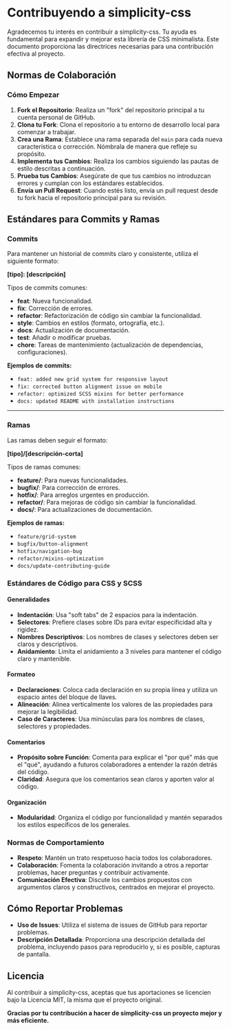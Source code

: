 # Contribuyendo a simplicity-css

Agradecemos tu interés en contribuir a simplicity-css. Tu ayuda es fundamental para expandir y mejorar esta librería de CSS minimalista. Este documento proporciona las directrices necesarias para una contribución efectiva al proyecto.

## Normas de Colaboración

### Cómo Empezar

1. **Fork el Repositorio**: Realiza un "fork" del repositorio principal a tu cuenta personal de GitHub.
2. **Clona tu Fork**: Clona el repositorio a tu entorno de desarrollo local para comenzar a trabajar.
3. **Crea una Rama**: Establece una rama separada del `main` para cada nueva característica o corrección. Nómbrala de manera que refleje su propósito.
4. **Implementa tus Cambios**: Realiza los cambios siguiendo las pautas de estilo descritas a continuación.
5. **Prueba tus Cambios**: Asegúrate de que tus cambios no introduzcan errores y cumplan con los estándares establecidos.
6. **Envía un Pull Request**: Cuando estés listo, envía un pull request desde tu fork hacia el repositorio principal para su revisión.

## Estándares para Commits y Ramas

### Commits

Para mantener un historial de commits claro y consistente, utiliza el siguiente formato:

**[tipo]: [descripción]**

Tipos de commits comunes:

- **feat**: Nueva funcionalidad.
- **fix**: Corrección de errores.
- **refactor**: Refactorización de código sin cambiar la funcionalidad.
- **style**: Cambios en estilos (formato, ortografía, etc.).
- **docs**: Actualización de documentación.
- **test**: Añadir o modificar pruebas.
- **chore**: Tareas de mantenimiento (actualización de dependencias, configuraciones).

**Ejemplos de commits:**

- `feat: added new grid system for responsive layout`
- `fix: corrected button alignment issue on mobile`
- `refactor: optimized SCSS mixins for better performance`
- `docs: updated README with installation instructions`

---

### Ramas

Las ramas deben seguir el formato:

**[tipo]/[descripción-corta]**

Tipos de ramas comunes:

- **feature/**: Para nuevas funcionalidades.
- **bugfix/**: Para corrección de errores.
- **hotfix/**: Para arreglos urgentes en producción.
- **refactor/**: Para mejoras de código sin cambiar la funcionalidad.
- **docs/**: Para actualizaciones de documentación.

**Ejemplos de ramas:**

- `feature/grid-system`
- `bugfix/button-alignment`
- `hotfix/navigation-bug`
- `refactor/mixins-optimization`
- `docs/update-contributing-guide`

### Estándares de Código para CSS y SCSS

#### Generalidades

- **Indentación**: Usa "soft tabs" de 2 espacios para la indentación.
- **Selectores**: Prefiere clases sobre IDs para evitar especificidad alta y rigidez.
- **Nombres Descriptivos**: Los nombres de clases y selectores deben ser claros y descriptivos.
- **Anidamiento**: Limita el anidamiento a 3 niveles para mantener el código claro y mantenible.

#### Formateo

- **Declaraciones**: Coloca cada declaración en su propia línea y utiliza un espacio antes del bloque de llaves.
- **Alineación**: Alinea verticalmente los valores de las propiedades para mejorar la legibilidad.
- **Caso de Caracteres**: Usa minúsculas para los nombres de clases, selectores y propiedades.

#### Comentarios

- **Propósito sobre Función**: Comenta para explicar el "por qué" más que el "qué", ayudando a futuros colaboradores a entender la razón detrás del código.
- **Claridad**: Asegura que los comentarios sean claros y aporten valor al código.

#### Organización

- **Modularidad**: Organiza el código por funcionalidad y mantén separados los estilos específicos de los generales.

### Normas de Comportamiento

- **Respeto**: Mantén un trato respetuoso hacia todos los colaboradores.
- **Colaboración**: Fomenta la colaboración invitando a otros a reportar problemas, hacer preguntas y contribuir activamente.
- **Comunicación Efectiva**: Discute los cambios propuestos con argumentos claros y constructivos, centrados en mejorar el proyecto.

## Cómo Reportar Problemas

- **Uso de Issues**: Utiliza el sistema de issues de GitHub para reportar problemas.
- **Descripción Detallada**: Proporciona una descripción detallada del problema, incluyendo pasos para reproducirlo y, si es posible, capturas de pantalla.

## Licencia

Al contribuir a simplicity-css, aceptas que tus aportaciones se licencien bajo la Licencia MIT, la misma que el proyecto original.

**Gracias por tu contribución a hacer de simplicity-css un proyecto mejor y más eficiente.**
